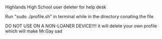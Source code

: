 Highlands High School user deleter for help desk

Run "sudo ./profile.sh" in terminal while in the directory conating the file

DO NOT USE ON A NON-LOANER DEVICE!!!!
it will delete your own profile which will make Mr.Gay sad
